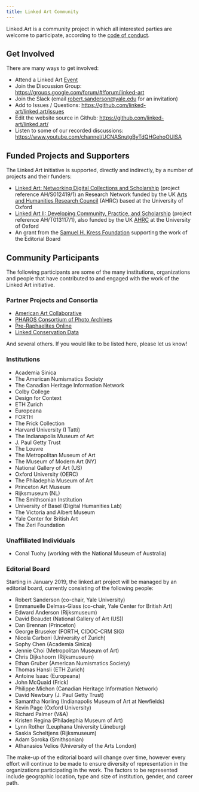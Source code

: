 ```yaml
---
title: Linked Art Community
---
```


Linked.Art is a community project in which all interested parties are welcome to participate, according to the [code of conduct](conduct/). 

## Get Involved

There are many ways to get involved:

* Attend a Linked Art [Event](/community/events/)
* Join the Discussion Group: <https://groups.google.com/forum/#!forum/linked-art>
* Join the Slack (email [robert.sanderson@yale.edu](mailto:robert.sanderson@yale.edu) for an invitation)
* Add to Issues / Questions: <https://github.com/linked-art/linked.art/issues>
* Edit the website source in Github: <https://github.com/linked-art/linked.art/>
* Listen to some of our recorded discussions: <https://www.youtube.com/channel/UCNASnutgByTdQHGehoOUlSA>

## Funded Projects and Supporters

The Linked Art initiative is supported, directly and indirectly, by a number of projects and their funders:

* [Linked Art: Networking Digital Collections and Scholarship](/community/projects/researchnetwork/) (project reference AH/S012419/1) an Research Network funded by the UK [Arts and Humanities Research Council](https://ahrc.ukri.org/) (AHRC) based at the University of Oxford
* [Linked Art II: Developing Community, Practice, and Scholarship](/community/projects/linkedartii/) (project reference AH/T013117/1), also funded by the UK [AHRC](https://ahrc.ukri.org/) at the University of Oxford
* An grant from the [Samuel H. Kress Foundation](http://www.kressfoundation.org) supporting the work of the Editorial Board

## Community Participants

The following participants are some of the many institutions, organizations and people that have contributed to and engaged with the work of the Linked Art initiative.  

### Partner Projects and Consortia

* [American Art Collaborative](http://americanartcollaborative.org/)
* [PHAROS Consortium of Photo Archives](http://pharosartresearch.org/)
* [Pre-Raphaelites Online](https://preraphaelitesonline.org/)
* [Linked Conservation Data](https://www.ligatus.org.uk/project/linked-conservation-data)

And several others. If you would like to be listed here, please let us know!

### Institutions

* Academia Sinica
* The American Numismatics Society
* The Canadian Heritage Information Network
* Colby College
* Design for Context
* ETH Zurich
* Europeana
* FORTH
* The Frick Collection
* Harvard University (I Tatti)
* The Indianapolis Museum of Art
* J. Paul Getty Trust
* The Louvre
* The Metropolitan Museum of Art
* The Museum of Modern Art (NY)
* National Gallery of Art (US)
* Oxford University (OERC)
* The Philadephia Museum of Art
* Princeton Art Museum
* Rijksmuseum (NL)
* The Smithsonian Institution
* University of Basel (Digital Humanities Lab)
* The Victoria and Albert Museum
* Yale Center for British Art
* The Zeri Foundation

### Unaffiliated Individuals

* Conal Tuohy (working with the National Museum of Australia)

### Editorial Board

Starting in January 2019, the linked.art project will be managed by an editorial board, currently consisting of the following people:

* Robert Sanderson (co-chair, Yale University)
* Emmanuelle Delmas-Glass (co-chair, Yale Center for British Art)
* Edward Anderson (Rijksmuseum)
* David Beaudet (National Gallery of Art (US))
* Dan Brennan (Princeton) 
* George Bruseker (FORTH, CIDOC-CRM SIG)
* Nicola Carboni (University of Zurich)
* Sophy Chen (Academia Sinica)
* Jennie Choi (Metropolitan Museum of Art)
* Chris Dijkshoorn (Rijksmuseum)
* Ethan Gruber (American Numismatics Society)
* Thomas Hansli (ETH Zurich)
* Antoine Isaac (Europeana)
* John McQuaid (Frick)
* Philippe Michon (Canadian Heritage Information Network)
* David Newbury (J. Paul Getty Trust)
* Samantha Norling (Indianapolis Museum of Art at Newfields)
* Kevin Page (Oxford University)
* Richard Palmer (V&A)
* Kristen Regina (Philadephia Museum of Art)
* Lynn Rother (Leuphana University Lüneburg)
* Saskia Scheltjens (Rijksmuseum)
* Adam Soroka (Smithsonian)
* Athanasios Velios (University of the Arts London)

The make-up of the editorial board will change over time, however every effort will continue to be made to ensure diversity of representation in the organizations participating in the work. The factors to be represented include geographic location, type and size of institution, gender, and career path.

